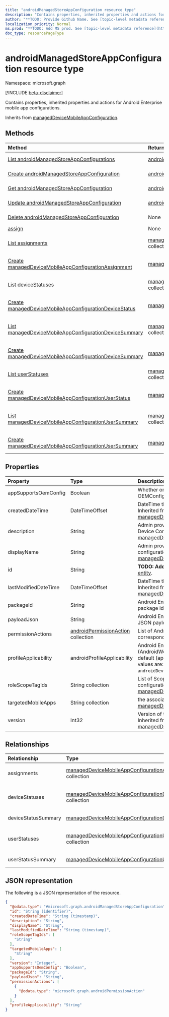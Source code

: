 ```yaml
---
title: "androidManagedStoreAppConfiguration resource type"
description: "Contains properties, inherited properties and actions for Android Enterprise mobile app configurations."
author: "**TODO: Provide Github Name. See [topic-level metadata reference](https://msgo.azurewebsites.net/add/document/guidelines/metadata.html#topic-level-metadata)**"
localization_priority: Normal
ms.prod: "**TODO: Add MS prod. See [topic-level metadata reference](https://msgo.azurewebsites.net/add/document/guidelines/metadata.html#topic-level-metadata)**"
doc_type: resourcePageType
---
```


# androidManagedStoreAppConfiguration resource type

Namespace: microsoft.graph

[!INCLUDE [beta-disclaimer](../../includes/beta-disclaimer.md)]

Contains properties, inherited properties and actions for Android Enterprise mobile app configurations.


Inherits from [managedDeviceMobileAppConfiguration](../resources/manageddevicemobileappconfiguration.md).

## Methods
|Method|Return type|Description|
|:---|:---|:---|
|[List androidManagedStoreAppConfigurations](../api/androidmanagedstoreappconfiguration-list.md)|[androidManagedStoreAppConfiguration](../resources/androidmanagedstoreappconfiguration.md) collection|Get a list of the [androidManagedStoreAppConfiguration](../resources/androidmanagedstoreappconfiguration.md) objects and their properties.|
|[Create androidManagedStoreAppConfiguration](../api/androidmanagedstoreappconfiguration-create.md)|[androidManagedStoreAppConfiguration](../resources/androidmanagedstoreappconfiguration.md)|Create a new [androidManagedStoreAppConfiguration](../resources/androidmanagedstoreappconfiguration.md) object.|
|[Get androidManagedStoreAppConfiguration](../api/androidmanagedstoreappconfiguration-get.md)|[androidManagedStoreAppConfiguration](../resources/androidmanagedstoreappconfiguration.md)|Read the properties and relationships of an [androidManagedStoreAppConfiguration](../resources/androidmanagedstoreappconfiguration.md) object.|
|[Update androidManagedStoreAppConfiguration](../api/androidmanagedstoreappconfiguration-update.md)|[androidManagedStoreAppConfiguration](../resources/androidmanagedstoreappconfiguration.md)|Update the properties of an [androidManagedStoreAppConfiguration](../resources/androidmanagedstoreappconfiguration.md) object.|
|[Delete androidManagedStoreAppConfiguration](../api/androidmanagedstoreappconfiguration-delete.md)|None|Deletes an [androidManagedStoreAppConfiguration](../resources/androidmanagedstoreappconfiguration.md) object.|
|[assign](../api/androidmanagedstoreappconfiguration-assign.md)|None|**TODO: Add Description**|
|[List assignments](../api/androidmanagedstoreappconfiguration-list-assignments.md)|[managedDeviceMobileAppConfigurationAssignment](../resources/manageddevicemobileappconfigurationassignment.md) collection|Get the managedDeviceMobileAppConfigurationAssignment resources from the assignments navigation property.|
|[Create managedDeviceMobileAppConfigurationAssignment](../api/androidmanagedstoreappconfiguration-post-assignments.md)|[managedDeviceMobileAppConfigurationAssignment](../resources/manageddevicemobileappconfigurationassignment.md)|Create a new managedDeviceMobileAppConfigurationAssignment object.|
|[List deviceStatuses](../api/androidmanagedstoreappconfiguration-list-devicestatuses.md)|[managedDeviceMobileAppConfigurationDeviceStatus](../resources/manageddevicemobileappconfigurationdevicestatus.md) collection|Get the managedDeviceMobileAppConfigurationDeviceStatus resources from the deviceStatuses navigation property.|
|[Create managedDeviceMobileAppConfigurationDeviceStatus](../api/androidmanagedstoreappconfiguration-post-devicestatuses.md)|[managedDeviceMobileAppConfigurationDeviceStatus](../resources/manageddevicemobileappconfigurationdevicestatus.md)|Create a new managedDeviceMobileAppConfigurationDeviceStatus object.|
|[List managedDeviceMobileAppConfigurationDeviceSummary](../api/androidmanagedstoreappconfiguration-list-devicestatussummary.md)|[managedDeviceMobileAppConfigurationDeviceSummary](../resources/manageddevicemobileappconfigurationdevicesummary.md) collection|Get the managedDeviceMobileAppConfigurationDeviceSummary resources from the deviceStatusSummary navigation property.|
|[Create managedDeviceMobileAppConfigurationDeviceSummary](../api/androidmanagedstoreappconfiguration-post-devicestatussummary.md)|[managedDeviceMobileAppConfigurationDeviceSummary](../resources/manageddevicemobileappconfigurationdevicesummary.md)|Create a new managedDeviceMobileAppConfigurationDeviceSummary object.|
|[List userStatuses](../api/androidmanagedstoreappconfiguration-list-userstatuses.md)|[managedDeviceMobileAppConfigurationUserStatus](../resources/manageddevicemobileappconfigurationuserstatus.md) collection|Get the managedDeviceMobileAppConfigurationUserStatus resources from the userStatuses navigation property.|
|[Create managedDeviceMobileAppConfigurationUserStatus](../api/androidmanagedstoreappconfiguration-post-userstatuses.md)|[managedDeviceMobileAppConfigurationUserStatus](../resources/manageddevicemobileappconfigurationuserstatus.md)|Create a new managedDeviceMobileAppConfigurationUserStatus object.|
|[List managedDeviceMobileAppConfigurationUserSummary](../api/androidmanagedstoreappconfiguration-list-userstatussummary.md)|[managedDeviceMobileAppConfigurationUserSummary](../resources/manageddevicemobileappconfigurationusersummary.md) collection|Get the managedDeviceMobileAppConfigurationUserSummary resources from the userStatusSummary navigation property.|
|[Create managedDeviceMobileAppConfigurationUserSummary](../api/androidmanagedstoreappconfiguration-post-userstatussummary.md)|[managedDeviceMobileAppConfigurationUserSummary](../resources/manageddevicemobileappconfigurationusersummary.md)|Create a new managedDeviceMobileAppConfigurationUserSummary object.|

## Properties
|Property|Type|Description|
|:---|:---|:---|
|appSupportsOemConfig|Boolean|Whether or not this AppConfig is an OEMConfig policy.|
|createdDateTime|DateTimeOffset|DateTime the object was created. Inherited from [managedDeviceMobileAppConfiguration](../resources/manageddevicemobileappconfiguration.md).|
|description|String|Admin provided description of the Device Configuration. Inherited from [managedDeviceMobileAppConfiguration](../resources/manageddevicemobileappconfiguration.md).|
|displayName|String|Admin provided name of the device configuration. Inherited from [managedDeviceMobileAppConfiguration](../resources/manageddevicemobileappconfiguration.md).|
|id|String|**TODO: Add Description** Inherited from [entity](../resources/entity.md).|
|lastModifiedDateTime|DateTimeOffset|DateTime the object was last modified. Inherited from [managedDeviceMobileAppConfiguration](../resources/manageddevicemobileappconfiguration.md).|
|packageId|String|Android Enterprise app configuration package id.|
|payloadJson|String|Android Enterprise app configuration JSON payload.|
|permissionActions|[androidPermissionAction](../resources/androidpermissionaction.md) collection|List of Android app permissions and corresponding permission actions.|
|profileApplicability|androidProfileApplicability|Android Enterprise profile applicability (AndroidWorkProfile, DeviceOwner, or default (applies to both)). Possible values are: `default`, `androidWorkProfile`, `androidDeviceOwner`.|
|roleScopeTagIds|String collection|List of Scope Tags for this App configuration entity. Inherited from [managedDeviceMobileAppConfiguration](../resources/manageddevicemobileappconfiguration.md).|
|targetedMobileApps|String collection|the associated app. Inherited from [managedDeviceMobileAppConfiguration](../resources/manageddevicemobileappconfiguration.md).|
|version|Int32|Version of the device configuration. Inherited from [managedDeviceMobileAppConfiguration](../resources/manageddevicemobileappconfiguration.md).|

## Relationships
|Relationship|Type|Description|
|:---|:---|:---|
|assignments|[managedDeviceMobileAppConfigurationAssignment](../resources/manageddevicemobileappconfigurationassignment.md) collection|The list of group assignemenets for app configration. Inherited from [managedDeviceMobileAppConfiguration](../resources/manageddevicemobileappconfiguration.md)|
|deviceStatuses|[managedDeviceMobileAppConfigurationDeviceStatus](../resources/manageddevicemobileappconfigurationdevicestatus.md) collection|List of ManagedDeviceMobileAppConfigurationDeviceStatus. Inherited from [managedDeviceMobileAppConfiguration](../resources/manageddevicemobileappconfiguration.md)|
|deviceStatusSummary|[managedDeviceMobileAppConfigurationDeviceSummary](../resources/manageddevicemobileappconfigurationdevicesummary.md)|App configuration device status summary. Inherited from [managedDeviceMobileAppConfiguration](../resources/manageddevicemobileappconfiguration.md)|
|userStatuses|[managedDeviceMobileAppConfigurationUserStatus](../resources/manageddevicemobileappconfigurationuserstatus.md) collection|List of ManagedDeviceMobileAppConfigurationUserStatus. Inherited from [managedDeviceMobileAppConfiguration](../resources/manageddevicemobileappconfiguration.md)|
|userStatusSummary|[managedDeviceMobileAppConfigurationUserSummary](../resources/manageddevicemobileappconfigurationusersummary.md)|App configuration user status summary. Inherited from [managedDeviceMobileAppConfiguration](../resources/manageddevicemobileappconfiguration.md)|

## JSON representation
The following is a JSON representation of the resource.
<!-- {
  "blockType": "resource",
  "keyProperty": "id",
  "@odata.type": "microsoft.graph.androidManagedStoreAppConfiguration",
  "baseType": "microsoft.graph.managedDeviceMobileAppConfiguration",
  "openType": false
}
-->
``` json
{
  "@odata.type": "#microsoft.graph.androidManagedStoreAppConfiguration",
  "id": "String (identifier)",
  "createdDateTime": "String (timestamp)",
  "description": "String",
  "displayName": "String",
  "lastModifiedDateTime": "String (timestamp)",
  "roleScopeTagIds": [
    "String"
  ],
  "targetedMobileApps": [
    "String"
  ],
  "version": "Integer",
  "appSupportsOemConfig": "Boolean",
  "packageId": "String",
  "payloadJson": "String",
  "permissionActions": [
    {
      "@odata.type": "microsoft.graph.androidPermissionAction"
    }
  ],
  "profileApplicability": "String"
}
```

